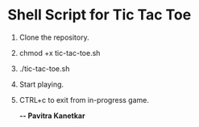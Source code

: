 
# Shell Script for Tic Tac Toe

1. Clone the repository.

2. chmod +x tic-tac-toe.sh

3. ./tic-tac-toe.sh

4. Start playing.

5. CTRL+c to exit from in-progress game.   
   
   **-- Pavitra Kanetkar**
